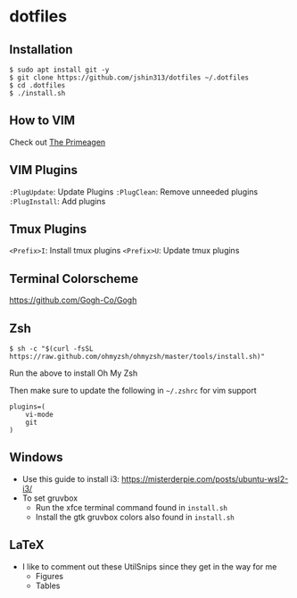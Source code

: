 # dotfiles

## Installation
```console
$ sudo apt install git -y
$ git clone https://github.com/jshin313/dotfiles ~/.dotfiles
$ cd .dotfiles
$ ./install.sh
```

## How to VIM
Check out [The Primeagen](https://www.youtube.com/channel/UC8ENHE5xdFSwx71u3fDH5Xw)

## VIM Plugins
`:PlugUpdate`: Update Plugins
`:PlugClean`: Remove unneeded plugins
`:PlugInstall`: Add plugins

## Tmux Plugins
`<Prefix>I`: Install tmux plugins
`<Prefix>U`: Update tmux plugins

## Terminal Colorscheme
https://github.com/Gogh-Co/Gogh

## Zsh
```console
$ sh -c "$(curl -fsSL https://raw.github.com/ohmyzsh/ohmyzsh/master/tools/install.sh)"
```
Run the above to install Oh My Zsh

Then make sure to update the following in `~/.zshrc` for vim support
```
plugins=(
	vi-mode
	git
)
```

## Windows
* Use this guide to install i3: https://misterderpie.com/posts/ubuntu-wsl2-i3/
* To set gruvbox
	* Run the xfce terminal command found in `install.sh`
	* Install the gtk gruvbox colors also found in `install.sh`

## LaTeX
* I like to comment out these UtilSnips since they get in the way for me
	* Figures
	* Tables


